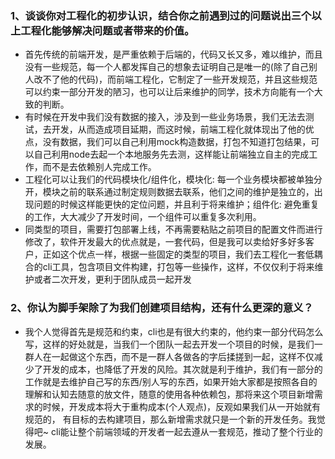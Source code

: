 ### 1、谈谈你对工程化的初步认识，结合你之前遇到过的问题说出三个以上工程化能够解决问题或者带来的价值。
  - 首先传统的前端开发，是严重依赖于后端的，代码又长又多，难以维护，而且没有一些规范，每一个人都发挥自己的想象去证明自己是唯一的(除了自己别人改不了他的代码)，而前端工程化，它制定了一些开发规范，并且这些规范可以约束一部分开发的陋习，也可以让后来维护的同学，技术方向能有一个大致的判断。
  - 有时候在开发中我们没有数据的接入，涉及到一些业务场景，我们无法去测试，去开发，从而造成项目延期，而这时候，前端工程化就体现出了他的优点，没有数据，我们可以自己利用mock构造数据，打包不知道打包结果，可以自己利用node去起一个本地服务先去测，这样能让前端独立自主的完成工作，而不是去依赖别人完成工作。
  - 工程化可以让我们的代码模块化/组件化，模块化: 每一个业务模块都被单独分开，模块之前的联系通过制定规则数据去联系，他们之间的维护是独立的，出现问题的时候这样能更快的定位问题，并且利于将来维护；组件化: 避免重复的工作，大大减少了开发时间，一个组件可以重复多次利用。
  - 同类型的项目，需要打包部署上线，不再需要粘贴之前项目的配置文件而进行修改了，软件开发最大的优点就是，一套代码，但是我可以卖给好多好多客户，正如这个优点一样，根据一些固定的类型的项目，我们去工程化一套低耦合的cli工具，包含项目文件构建，打包等一些操作，这样，不仅仅利于将来维护或者二次开发，更利于团队成员一起开发

### 2、你认为脚手架除了为我们创建项目结构，还有什么更深的意义？
  - 我个人觉得首先是规范和约束，cli也是有很大约束的，他约束一部分代码怎么写，这样的好处就是，当我们一个团队一起去开发一个项目的时候，是我们一群人在一起做这个东西，而不是一群人各做各的字后揉搓到一起，这样不仅减少了开发的成本，也降低了开发的风险。其次就是利于维护，我们有一部分的工作就是去维护自己写的东西/别人写的东西，如果开始大家都是按照各自的理解和认知去随意的放文件，随意的使用各种依赖包，那将来这个项目新增需求的时候，开发成本将大于重构成本(个人观点)，反观如果我们从一开始就有规范的， 有目标的去构建项目，那么新增需求就只是一个新的开发任务。我觉得吧~  cli能让整个前端领域的开发者一起去遵从一套规范，推动了整个行业的发展。
